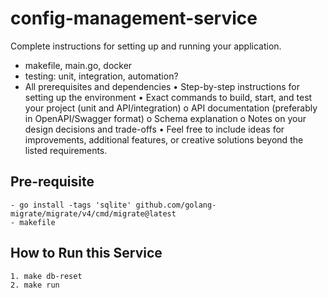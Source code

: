 # config-management-service

Complete instructions for setting up and running your application.

- makefile, main.go, docker
- testing: unit, integration, automation?
- All prerequisites and dependencies
  • Step-by-step instructions for setting up the environment
  • Exact commands to build, start, and test your project (unit and API/integration)
  o API documentation (preferably in OpenAPI/Swagger format)
  o Schema explanation
  o Notes on your design decisions and trade-offs
  • Feel free to include ideas for improvements, additional features, or creative
  solutions beyond the listed requirements.

## Pre-requisite
    - go install -tags 'sqlite' github.com/golang-migrate/migrate/v4/cmd/migrate@latest
    - makefile

## How to Run this Service
    1. make db-reset
    2. make run
